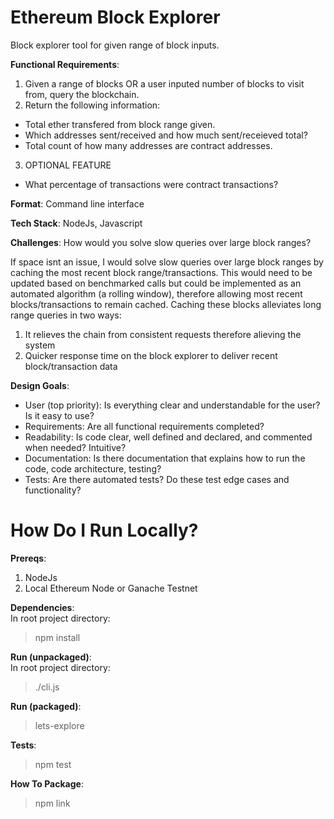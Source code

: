 # Ethereum Block Explorer
Block explorer tool for given range of block inputs.


<b>Functional Requirements</b>:
1. Given a range of blocks OR a user inputed number of blocks to visit from, query the blockchain.
2. Return the following information:
  - Total ether transfered from block range given.
  - Which addresses sent/received and how much sent/receieved total?
  - Total count of how many addresses are contract addresses.
3. OPTIONAL FEATURE
  - What percentage of transactions were contract transactions?


<b>Format</b>:
Command line interface


<b>Tech Stack</b>:
NodeJs, Javascript


<b>Challenges</b>: How would you solve slow queries over large block ranges?  


If space isnt an issue, I would solve slow queries over large block ranges by caching the most recent block range/transactions.
This would need to be updated based on benchmarked calls but could be implemented as an automated algorithm (a rolling window), therefore allowing most recent blocks/transactions to remain cached. Caching these blocks alleviates long range queries in two ways: 
1. It relieves the chain from consistent requests therefore alieving the system  
2. Quicker response time on the block explorer to deliver recent block/transaction data


<b>Design Goals</b>:
- User (top priority): Is everything clear and understandable for the user? Is it easy to use?
- Requirements: Are all functional requirements completed?
- Readability: Is code clear, well defined and declared, and commented when needed? Intuitive? 
- Documentation: Is there documentation that explains how to run the code, code architecture, testing?
- Tests: Are there automated tests? Do these test edge cases and functionality?


# How Do I Run Locally?
<b>Prereqs</b>:  
1. NodeJs
2. Local Ethereum Node or Ganache Testnet 
  
<b>Dependencies</b>:   
In root project directory:  
> npm install 


<b>Run (unpackaged)</b>:  
In root project directory:     
> ./cli.js 

<b>Run (packaged)</b>:     
> lets-explore 


<b>Tests</b>:
> npm test


<b>How To Package</b>:
> npm link

